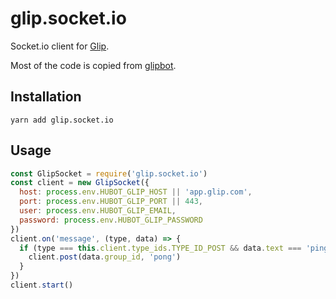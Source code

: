 # glip.socket.io

Socket.io client for [Glip](https://glip.com).

Most of the code is copied from [glipbot](https://github.com/jstrinko/glipbot).


## Installation

```
yarn add glip.socket.io
```


## Usage

```javascript
const GlipSocket = require('glip.socket.io')
const client = new GlipSocket({
  host: process.env.HUBOT_GLIP_HOST || 'app.glip.com',
  port: process.env.HUBOT_GLIP_PORT || 443,
  user: process.env.HUBOT_GLIP_EMAIL,
  password: process.env.HUBOT_GLIP_PASSWORD
})
client.on('message', (type, data) => {
  if (type === this.client.type_ids.TYPE_ID_POST && data.text === 'ping') {
    client.post(data.group_id, 'pong')
  }
})
client.start()
```
